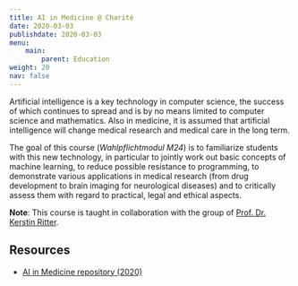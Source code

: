 ```yaml
---
title: AI in Medicine @ Charité
date: 2020-03-03
publishdate: 2020-03-03
menu:
    main:
        parent: Education
weight: 20
nav: false
---
```


Artificial intelligence is a key technology in computer science, the success of which continues to spread and is by no means limited to computer science and mathematics. Also in medicine, it is assumed that artificial intelligence will change medical research and medical care in the long term. 

<!--more-->

The goal of this course (_Wahlpflichtmodul M24_) is to familiarize students with this new technology, in particular to jointly work out basic concepts of machine learning, to reduce possible resistance to programming, to demonstrate various applications in medical research (from drug development to brain imaging for neurological diseases) and to critically assess them with regard to practical, legal and ethical aspects. 

**Note**: This course is taught in collaboration with the group of [Prof. Dr. Kerstin Ritter](https://psychiatrie-psychotherapie.charite.de/en/research/neuroimaging_and_neurotechnology/machine_learning/).

## Resources

* <a class="icon fa-lock" target="_blank" href="https://github.com/volkamerlab/ai_in_medicine" title="Access restricted to enrolled students"> AI in Medicine repository (2020)</a>